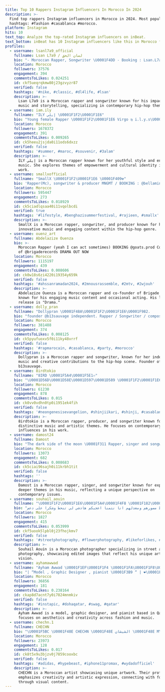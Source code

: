 ```yaml
---
title: Top 10 Rappers Instagram Influencers In Morocco In 2024
description: >-
  Find top rappers Instagram influencers in Morocco in 2024. Most popular
  hashtags: #fashion #casablanca #morocco.
platform: Instagram
hits: 10
text_top: Analyze the top-rated Instagram influencers on inBeat.
text_bottom: inBeat has 10 Instagram influencers like this in Morocco for you to work with.
profiles:
  - username: lsanl7a9_official
    fullname: Lsan L7a9 / لسان الحق
    bio: "- Moroccan Rapper, Songwriter \U0001F4DD - Booking : Lsan.L7a9.Manager@gmail.com ✉ - DL4LIFE \U0001F6A8Spotify : Lsan L7a9 \U0001F6A8Youtube : Lsan L7a9 ▪︎Check out new Clip ⬇️"
    location: Morocco
    followers: 37576
    engagement: 394
    commentsToLikes: 0.024251
    id: ckf5ueqrqkmw80j23gzvyzr87
    verified: false
    hashtags: '#nike, #classic, #dl4life, #lsan'
    description: >-
      Lsan L7a9 is a Moroccan rapper and songwriter known for his impactful
      music and storytelling, specializing in contemporary hip-hop themes.
  - username: iam.ily
    fullname: "ILY إيلي \U0001F1F2\U0001F1E6"
    bio: "Young female Rapper \U0001F1F2\U0001F1E6 Virgo ♍️ i.l.y.s\U0001F47C Management booking @nunumanager37 ✨\U0001F9DA\U0001F3FB‍♂️ G.O.A.T \U0001F410 bbny \U0001F3AE"
    location: Morocco
    followers: 1678372
    engagement: 391
    commentsToLikes: 0.009265
    id: ck5heeu2jsjda0i11ods6dxzz
    verified: false
    hashtags: '#summer, #maroc, #souvenir, #3alam'
    description: >-
      ILY إيلي is a Moroccan rapper known for her youthful style and energetic
      music. She explores themes of empowerment and cultural identity in her
      work.
  - username: smallxofficial
    fullname: "SmallX \U0001F1F2\U0001F1E6 \U0001F409☢️"
    bio: 'Rapper(Mc), songwriter & producer MNGMT / BOOKING : @bellamine.oth'
    location: Morocco
    followers: 595447
    engagement: 273
    commentsToLikes: 0.018929
    id: ck5ciadlqsaa40i11vqolbcdi
    verified: true
    hashtags: '#lifestyle, #benghazisummerfestival, #rajieen, #smallx'
    description: >-
      SmallX is a Moroccan rapper, songwriter, and producer known for his
      innovative music and engaging content within the hip-hop genre.
  - username: ouenz_art
    fullname: Abdelazize Ouenza
    bio: >-
      Moroccan Rapper (yeah I can act sometimes) BOOKING @goats.prod Co-founder
      of @brigaderecords DRAMA OUT NOW
    location: Morocco
    followers: 1115197
    engagement: 439
    commentsToLikes: 0.008606
    id: ck0w18s6zi4220i19354y659k
    verified: false
    hashtags: '#ahssanramadan2024, #2mnousrassemble, #2mtv, #2wjouh'
    description: >-
      Abdelazize Ouenza is a Moroccan rapper and co-founder of Brigade Records,
      known for his engaging music content and occasional acting. His latest
      release is "Drama."
  - username: dolly_pran
    fullname: "Dollypran \U0001F48A\U0001F1F2\U0001F1E6\U0001F982.               Alfridoo\U0001F977\U0001F3FD"
    bio: "founder @b13sauvage independent. Rapper / Songwriter / compositeur \U0001F3A4\U0001F3BC Manager : @ashraafelouarid elouarid.achraf@gmail.com (YEAH HO 4\U0001F4A8\U0001F525\U0001F525is out now"
    location: Morocco
    followers: 381488
    engagement: 374
    commentsToLikes: 0.008125
    id: ck5pyufuoxv5f0i11ky48vrrf
    verified: false
    hashtags: '#rapmarocain, #casablanca, #party, #morocco'
    description: >-
      Dollypran is a Moroccan rapper and songwriter, known for her independent
      music and creative contributions to the hip-hop scene. Founder of
      b13sauvage.
  - username: 8irdtokio
    fullname: "8IRD \U0001F5A4\U0001F5E1♾"
    bio: "\U0001D56D\U0001D58E\U0001D597\U0001D589 \U0001F1F2\U0001F1E6 Rapper/Producer/Songwriter Management: 8irdmix@gmail.com 8ird.management@gmail.com my last work \U0001F53B"
    location: Morocco
    followers: 61230
    engagement: 878
    commentsToLikes: 0.015
    id: ck0vv0vdhn0tp0i1951ek4fih
    verified: false
    hashtags: '#neongenesisevangelion, #shinjiikari, #shinji, #casablanca'
    description: >-
      8irdtokio is a Moroccan rapper, producer, and songwriter known for his
      distinctive music and artistic themes. He focuses on contemporary rap
      influences in his work.
  - username: damost24
    fullname: Damost
    bio: "The dark side of the moon \U0001F311 Rapper, singer and songwriter."
    location: Morocco
    followers: 13073
    engagement: 682
    commentsToLikes: 0.008683
    id: ck5ciai96sajh0i11krbh1tit
    verified: false
    hashtags: ''
    description: >-
      Damost is a Moroccan rapper, singer, and songwriter known for exploring
      deeper themes in his music, reflecting a unique perspective on
      contemporary issues.
  - username: souhail_aouin
    fullname: "\U0001F1F2\U0001F1E6\U0001F5A4\U0001F4F8 \U0001F182\U0001F17E\U0001F184\U0001F177\U0001F170\U0001F178\U0001F17B\U0001F981\U0001F170\U0001F17E\U0001F184\U0001F178\U0001F17D \U0001F4F8\U0001F5A4\U0001F1F2\U0001F1E6"
    bio: "انا تيعجبني نصور ونعدل تصاور هاد تصاور لي حاط مصورهم ومعدلهم انا نتمنا اعجبكم هادشي لي تنحط وشكرا على دعم \U0001F5A4\U0001F5A4\U0001F5A4\U0001F64F\U0001F3FB"
    location: Morocco
    followers: 1827
    engagement: 415
    commentsToLikes: 0.053999
    id: ckf5uook5lpbl0j23fhojkmv7
    verified: false
    hashtags: '#streetphotography, #flowerphotography, #likeforlikes, #musician'
    description: >-
      Souhail Aouin is a Moroccan photographer specializing in street and flower
      photography, showcasing edited images that reflect his unique artistic
      vision.
  - username: ayhamawwad
    fullname: "Ayham Awwad \U0001F1EF\U0001F1F4 \U0001F1FA\U0001F1F8\U0001F1F9\U0001F1F7\U0001F1F6\U0001F1E6\U0001F1F6\U0001F1E6"
    bio: "| “Model , Graphic Designer , pianist \U0001F3B9 “ | ❤️\U0001F4AB \U0001F4CDQatar / Doha \U0001F1F6\U0001F1E6 l One Dream ... One Goal❤️ \U0001F30EBelieve In YourSelf “ 13/ Dec \U0001F389#snapchat link\U0001F447"
    location: Morocco
    followers: 36856
    engagement: 181
    commentsToLikes: 0.238164
    id: ckap8d7acnt7y0i7824mnmkiv
    verified: false
    hashtags: '#instapic, #dohaqatar, #swag, #qatar'
    description: >-
      Ayham Awwad is a model, graphic designer, and pianist based in Qatar. He
      focuses on aesthetics and creativity across fashion and music.
  - username: chechn.1
    fullname: CHECHN
    bio: "\U0001F5BC \U0001F48E CHECHN \U0001F48E الشيشان \U0001F48E MY ART : @w0rksart 23/02 \U0001F389\U0001F388 SEFROU,ES-SMARA,MOROCCO \U0001F1F2\U0001F1E6"
    location: Morocco
    followers: 23973
    engagement: 128
    commentsToLikes: 0.017
    id: ck8t5x9u3bjzv0j7859cooxbc
    verified: false
    hashtags: '#adidas, #hypebeast, #iphone11promax, #wydadofficiel'
    description: >-
      CHECHN is a Moroccan artist showcasing unique artwork. Their profile
      emphasizes creativity and artistic expression, connecting with followers
      through visual content.
---
```


